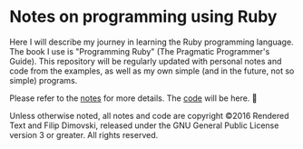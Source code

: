 # Notes on programming using Ruby

Here I will describe my journey in learning the Ruby programming language.
The book I use is "Programming Ruby" (The Pragmatic Programmer's Guide).
This repository will be regularly updated with personal notes and code
from the examples, as well as my own simple (and in the future, not so simple)
programs.

Please refer to the [notes](notes/) for more details. The [code](code/) will be here. :bear:

Unless otherwise noted, all notes and code are copyright
©2016 Rendered Text and Filip Dimovski, released under the
GNU General Public License version 3 or greater. All rights reserved.

